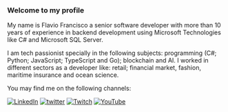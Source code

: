 
### Welcome to my profile

My name is Flavio Francisco a senior software developer with more than 10 years of experience in backend development using Microsoft Technologies like C# and Microsoft SQL Server.

I am tech passionist specially in the following subjects: programming (C#; Python; JavaScript; TypeScript and Go); blockchain and AI. I worked in different sectors as a developer like: retail; financial market, fashion, maritime insurance and ocean science.

You may find me on the following channels:

[![LinkedIn](https://img.shields.io/badge/LinkedIn-0077B5?style=for-the-badge&logo=linkedin&logoColor=white)](https://www.linkedin.com/in/flaviofranciscofr/)
[![twitter](https://img.shields.io/badge/twitter-1DA1F2?style=for-the-badge&logo=twitter&logoColor=white)](https://twitter.com/ffrdeveloper)
[![Twitch](https://img.shields.io/badge/Twitch-9146FF?style=for-the-badge&logo=twitch&logoColor=white)](https://www.twitch.tv/ffrdeveloper)
[![YouTube](https://img.shields.io/badge/-YouTube-white?style=for-the-badge&logo=youtube&logoColor=red)](https://www.youtube.com/channel/UC5doIjbbREmSZ9TcUx1gxfw)
